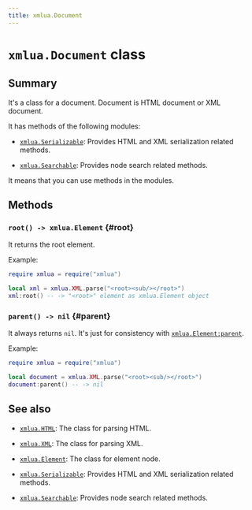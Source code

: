 ```yaml
---
title: xmlua.Document
---
```


# `xmlua.Document` class

## Summary

It's a class for a document. Document is HTML document or XML document.

It has methods of the following modules:

  * [`xmlua.Serializable`][serializable]: Provides HTML and XML serialization related methods.

  * [`xmlua.Searchable`][searchable]: Provides node search related methods.

It means that you can use methods in the modules.

## Methods

### `root() -> xmlua.Element` {#root}

It returns the root element.

Example:

```lua
require xmlua = require("xmlua")

local xml = xmlua.XML.parse("<root><sub/></root>")
xml:root() -- -> "<root>" element as xmlua.Element object
```

### `parent() -> nil` {#parent}

It always returns `nil`. It's just for consistency with [`xmlua.Element:parent`][element-parent].

Example:

```lua
require xmlua = require("xmlua")

local document = xmlua.XML.parse("<root><sub/></root>")
document:parent() -- -> nil
```

## See also

  * [`xmlua.HTML`][html]: The class for parsing HTML.

  * [`xmlua.XML`][xml]: The class for parsing XML.

  * [`xmlua.Element`][element]: The class for element node.

  * [`xmlua.Serializable`][serializable]: Provides HTML and XML serialization related methods.

  * [`xmlua.Searchable`][searchable]: Provides node search related methods.


[element-parent]:element.html#parent

[html]:html.html

[xml]:xml.html

[element]:element.html

[serializable]:serializable.html

[searchable]:searchable.html
